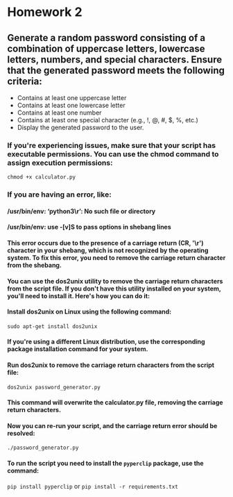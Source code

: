 # Homework 2
## Generate a random password consisting of a combination of uppercase letters, lowercase letters, numbers, and special characters. Ensure that the generated password meets the following criteria:
- Contains at least one uppercase letter
- Contains at least one lowercase letter
- Contains at least one number
- Contains at least one special character (e.g., !, @, #, $, %, etc.)
- Display the generated password to the user.

### If you're experiencing issues, make sure that your script has executable permissions. You can use the chmod command to assign execution permissions:
`chmod +x calculator.py`
### If you are having an error, like:
#### /usr/bin/env: ‘python3\r’: No such file or directory
#### /usr/bin/env: use -[v]S to pass options in shebang lines

#### This error occurs due to the presence of a carriage return (CR, '\r') character in your shebang, which is not recognized by the operating system. To fix this error, you need to remove the carriage return character from the shebang.
#### You can use the dos2unix utility to remove the carriage return characters from the script file. If you don't have this utility installed on your system, you'll need to install it. Here's how you can do it:

#### Install dos2unix on Linux using the following command:

`sudo apt-get install dos2unix`
#### If you're using a different Linux distribution, use the corresponding package installation command for your system.

#### Run dos2unix to remove the carriage return characters from the script file:

`dos2unix password_generator.py`
#### This command will overwrite the calculator.py file, removing the carriage return characters.

#### Now you can re-run your script, and the carriage return error should be resolved:
`./password_generator.py`
#### To run the script you need to install the `pyperclip` package, use the command:
`pip install pyperclip`
or
`pip install -r requirements.txt`

